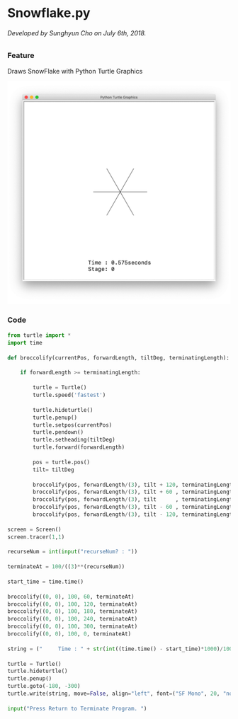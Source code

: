 # Snowflake.py

###### Developed by Sunghyun Cho on July 6th, 2018.

### Feature

Draws SnowFlake with Python Turtle Graphics

![Snowflake.gif](https://github.com/anaclumos/Programming/blob/master/Just%20for%20Fun/Snowflake/Snowflake.gif)

### Code

```python
from turtle import *
import time

def broccolify(currentPos, forwardLength, tiltDeg, terminatingLength):
	
	if forwardLength >= terminatingLength:

		turtle = Turtle()
		turtle.speed('fastest')

		turtle.hideturtle()
		turtle.penup()
		turtle.setpos(currentPos)
		turtle.pendown()
		turtle.setheading(tiltDeg)
		turtle.forward(forwardLength)

		pos = turtle.pos()
		tilt= tiltDeg

		broccolify(pos, forwardLength/(3), tilt + 120, terminatingLength)
		broccolify(pos, forwardLength/(3), tilt + 60 , terminatingLength)
		broccolify(pos, forwardLength/(3), tilt      , terminatingLength)
		broccolify(pos, forwardLength/(3), tilt - 60 , terminatingLength)
		broccolify(pos, forwardLength/(3), tilt - 120, terminatingLength)

screen = Screen()
screen.tracer(1,1)

recurseNum = int(input("recurseNum? : "))

terminateAt = 100/((3)**(recurseNum))

start_time = time.time()

broccolify((0, 0), 100, 60, terminateAt)
broccolify((0, 0), 100, 120, terminateAt)
broccolify((0, 0), 100, 180, terminateAt)
broccolify((0, 0), 100, 240, terminateAt)
broccolify((0, 0), 100, 300, terminateAt)
broccolify((0, 0), 100, 0, terminateAt)

string = ("     Time : " + str(int((time.time() - start_time)*1000)/1000) + "seconds\n     Stage: "+str(recurseNum))

turtle = Turtle()
turtle.hideturtle()
turtle.penup()
turtle.goto(-180, -300)
turtle.write(string, move=False, align="left", font=("SF Mono", 20, "normal"))

input("Press Return to Terminate Program. ")
```
